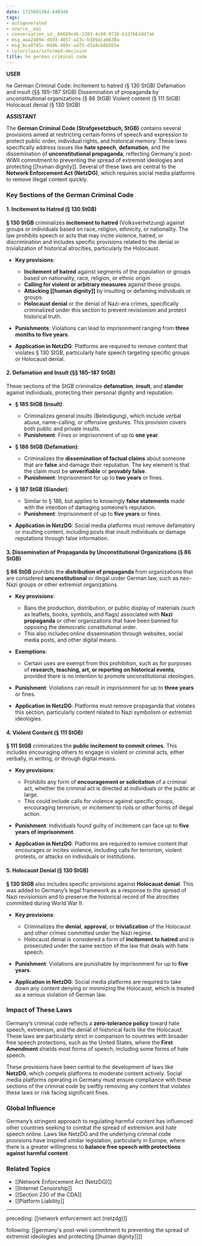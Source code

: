 ```yaml
---
date: 1725601364.440348
tags:
- autogenerated
- source__oai
- conversation_id__66689cdb-1383-4c60-9738-b1d7662dd7ab
- msg_aaa2a894-ddd3-4857-a23c-b3b9aca6638a
- msg_bca0f85c-0d46-409c-adf5-d2a8cb8b5b5e
- colorclass/informed-decision
title: he german criminal code
---
```


**USER**

he German Criminal Code:
Incitement to hatred (§ 130 StGB)
Defamation and insult (§§ 185–187 StGB)
Dissemination of propaganda by unconstitutional organizations (§ 86 StGB)
Violent content (§ 111 StGB)
Holocaust denial (§ 130 StGB)


**ASSISTANT**

The **German Criminal Code (Strafgesetzbuch, StGB)** contains several provisions aimed at restricting certain forms of speech and expression to protect public order, individual rights, and historical memory. These laws specifically address issues like **hate speech**, **defamation**, and the dissemination of **unconstitutional propaganda**, reflecting Germany's post-WWII commitment to preventing the spread of extremist ideologies and protecting [[human dignity]]. Several of these laws are central to the **Network Enforcement Act (NetzDG)**, which requires social media platforms to remove illegal content quickly.

### Key Sections of the German Criminal Code

#### 1. **Incitement to Hatred (§ 130 StGB)**

**§ 130 StGB** criminalizes **incitement to hatred** (Volksverhetzung) against groups or individuals based on race, religion, ethnicity, or nationality. The law prohibits speech or acts that may incite violence, hatred, or discrimination and includes specific provisions related to the denial or trivialization of historical atrocities, particularly the Holocaust.

- **Key provisions**:
  - **Incitement of hatred** against segments of the population or groups based on nationality, race, religion, or ethnic origin.
  - **Calling for violent or arbitrary measures** against these groups.
  - **Attacking [[human dignity]]** by insulting or defaming individuals or groups.
  - **Holocaust denial** or the denial of Nazi-era crimes, specifically criminalized under this section to prevent revisionism and protect historical truth.

- **Punishments**: Violations can lead to imprisonment ranging from **three months to five years**.

- **Application in NetzDG**: Platforms are required to remove content that violates § 130 StGB, particularly hate speech targeting specific groups or Holocaust denial.

#### 2. **Defamation and Insult (§§ 185–187 StGB)**

These sections of the StGB criminalize **defamation**, **insult**, and **slander** against individuals, protecting their personal dignity and reputation.

- **§ 185 StGB (Insult)**:
  - Criminalizes general insults (Beleidigung), which include verbal abuse, name-calling, or offensive gestures. This provision covers both public and private insults.
  - **Punishment**: Fines or imprisonment of up to **one year**.

- **§ 186 StGB (Defamation)**:
  - Criminalizes the **dissemination of factual claims** about someone that are **false** and damage their reputation. The key element is that the claim must be **unverifiable** or **provably false**.
  - **Punishment**: Imprisonment for up to **two years** or fines.

- **§ 187 StGB (Slander)**:
  - Similar to § 186, but applies to knowingly **false statements** made with the intention of damaging someone’s reputation.
  - **Punishment**: Imprisonment of up to **five years** or fines.

- **Application in NetzDG**: Social media platforms must remove defamatory or insulting content, including posts that insult individuals or damage reputations through false information.

#### 3. **Dissemination of Propaganda by Unconstitutional Organizations (§ 86 StGB)**

**§ 86 StGB** prohibits the **distribution of propaganda** from organizations that are considered **unconstitutional** or illegal under German law, such as neo-Nazi groups or other extremist organizations.

- **Key provisions**:
  - Bans the production, distribution, or public display of materials (such as leaflets, books, symbols, and flags) associated with **Nazi propaganda** or other organizations that have been banned for opposing the democratic constitutional order.
  - This also includes online dissemination through websites, social media posts, and other digital means.
  
- **Exemptions**:
  - Certain uses are exempt from this prohibition, such as for purposes of **research, teaching, art, or reporting on historical events**, provided there is no intention to promote unconstitutional ideologies.

- **Punishment**: Violations can result in imprisonment for up to **three years** or fines.

- **Application in NetzDG**: Platforms must remove propaganda that violates this section, particularly content related to Nazi symbolism or extremist ideologies.

#### 4. **Violent Content (§ 111 StGB)**

**§ 111 StGB** criminalizes the **public incitement to commit crimes**. This includes encouraging others to engage in violent or criminal acts, either verbally, in writing, or through digital means.

- **Key provisions**:
  - Prohibits any form of **encouragement or solicitation** of a criminal act, whether the criminal act is directed at individuals or the public at large.
  - This could include calls for violence against specific groups, encouraging terrorism, or incitement to riots or other forms of illegal action.

- **Punishment**: Individuals found guilty of incitement can face up to **five years of imprisonment**.

- **Application in NetzDG**: Platforms are required to remove content that encourages or incites violence, including calls for terrorism, violent protests, or attacks on individuals or institutions.

#### 5. **Holocaust Denial (§ 130 StGB)**

**§ 130 StGB** also includes specific provisions against **Holocaust denial**. This was added to Germany’s legal framework as a response to the spread of Nazi revisionism and to preserve the historical record of the atrocities committed during World War II.

- **Key provisions**:
  - Criminalizes the **denial**, **approval**, or **trivialization** of the Holocaust and other crimes committed under the Nazi regime.
  - Holocaust denial is considered a form of **incitement to hatred** and is prosecuted under the same section of the law that deals with hate speech.

- **Punishment**: Violations are punishable by imprisonment for up to **five years**.

- **Application in NetzDG**: Social media platforms are required to take down any content denying or minimizing the Holocaust, which is treated as a serious violation of German law.

### Impact of These Laws

Germany’s criminal code reflects a **zero-tolerance policy** toward hate speech, extremism, and the denial of historical facts like the Holocaust. These laws are particularly strict in comparison to countries with broader free speech protections, such as the United States, where the **First Amendment** shields most forms of speech, including some forms of hate speech.

These provisions have been central to the development of laws like **NetzDG**, which compels platforms to moderate content actively. Social media platforms operating in Germany must ensure compliance with these sections of the criminal code by swiftly removing any content that violates these laws or risk facing significant fines.

### Global Influence

Germany’s stringent approach to regulating harmful content has influenced other countries seeking to combat the spread of extremism and hate speech online. Laws like NetzDG and the underlying criminal code provisions have inspired similar legislation, particularly in Europe, where there is a greater willingness to **balance free speech with protections against harmful content**.

### Related Topics
- [[Network Enforcement Act (NetzDG)]]
- [[Internet Censorship]]
- [[Section 230 of the CDA]]
- [[Platform Liability]]


---

preceding: [[network enforcement act (netzdg)]]  


following: [[germany's post-wwii commitment to preventing the spread of extremist ideologies and protecting [[human dignity]]]]